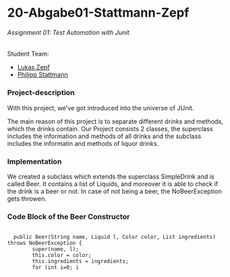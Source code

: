 # 20-Abgabe01-Stattmann-Zepf
###### Assignment 01: Test Automation with Junit

Student Team:
- [Lukas Zepf](https://github.com/LukasZepf)
- [Philipp Stattmann](https://github.com/OPS-Philipp)

### Project-description
With this project, we've got introduced into the universe of JUnit.

The main reason of this project is to separate different drinks and methods, which the drinks contain.
Our Project consists 2 classes, the superclass includes the information and methods of all drinks and the subclass includes the informatin and methods of liquor drinks.

### Implementation
We created a subclass which extends the superclass SimpleDrink and is called Beer. It contains a list of Liquids, and moreover it is able to check if the drink is a beer or not. In case of not being a beer, the NoBeerException gets throwen.

### Code Block of the Beer Constructor
<code>
  public Beer(String name, Liquid l, Color color, List<Liquid> ingredients) throws NoBeerException {
        super(name, l);
        this.color = color;
        this.ingredients = ingredients;
        for (int i=0; i<this.ingredients.size(); i++) {
            if (ingredients.get(i).getIsBeer() == false) {
                throw new NoBeerException(ingredients.get(i));
            }
        }
</code>
